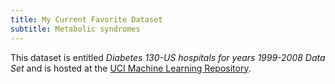 ```yaml
---
title: My Current Favorite Dataset
subtitle: Metabolic syndromes
---
```


This dataset is entitled *Diabetes 130-US hospitals for years 1999-2008 Data Set* and is hosted at the [UCI Machine Learning Repository](https://archive.ics.uci.edu/ml/datasets/diabetes+130-us+hospitals+for+years+1999-2008).
